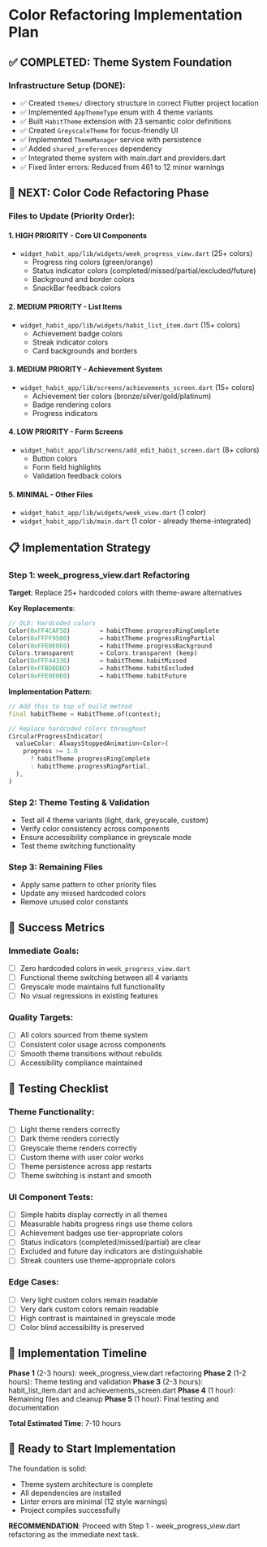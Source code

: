 # Color Refactoring Implementation Plan

## ✅ COMPLETED: Theme System Foundation

### Infrastructure Setup (DONE):
- ✅ Created `themes/` directory structure in correct Flutter project location
- ✅ Implemented `AppThemeType` enum with 4 theme variants
- ✅ Built `HabitTheme` extension with 23 semantic color definitions
- ✅ Created `GreyscaleTheme` for focus-friendly UI
- ✅ Implemented `ThemeManager` service with persistence
- ✅ Added `shared_preferences` dependency
- ✅ Integrated theme system with main.dart and providers.dart
- ✅ Fixed linter errors: Reduced from 461 to 12 minor warnings

## 🔄 NEXT: Color Code Refactoring Phase

### Files to Update (Priority Order):

#### 1. **HIGH PRIORITY** - Core UI Components
- `widget_habit_app/lib/widgets/week_progress_view.dart` (25+ colors)
  - Progress ring colors (green/orange)
  - Status indicator colors (completed/missed/partial/excluded/future)
  - Background and border colors
  - SnackBar feedback colors

#### 2. **MEDIUM PRIORITY** - List Items  
- `widget_habit_app/lib/widgets/habit_list_item.dart` (15+ colors)
  - Achievement badge colors
  - Streak indicator colors
  - Card backgrounds and borders

#### 3. **MEDIUM PRIORITY** - Achievement System
- `widget_habit_app/lib/screens/achievements_screen.dart` (15+ colors)
  - Achievement tier colors (bronze/silver/gold/platinum)
  - Badge rendering colors
  - Progress indicators

#### 4. **LOW PRIORITY** - Form Screens
- `widget_habit_app/lib/screens/add_edit_habit_screen.dart` (8+ colors)
  - Button colors
  - Form field highlights
  - Validation feedback colors

#### 5. **MINIMAL** - Other Files
- `widget_habit_app/lib/widgets/week_view.dart` (1 color)
- `widget_habit_app/lib/main.dart` (1 color - already theme-integrated)

## 📋 Implementation Strategy

### Step 1: week_progress_view.dart Refactoring
**Target**: Replace 25+ hardcoded colors with theme-aware alternatives

**Key Replacements**:
```dart
// OLD: Hardcoded colors
Color(0xFF4CAF50)        → habitTheme.progressRingComplete
Color(0xFFFF9500)        → habitTheme.progressRingPartial  
Color(0xFFE0E0E0)        → habitTheme.progressBackground
Colors.transparent       → Colors.transparent (keep)
Color(0xFFF44336)        → habitTheme.habitMissed
Color(0xFFBDBDBD)        → habitTheme.habitExcluded
Color(0xFFE0E0E0)        → habitTheme.habitFuture
```

**Implementation Pattern**:
```dart
// Add this to top of build method
final habitTheme = HabitTheme.of(context);

// Replace hardcoded colors throughout
CircularProgressIndicator(
  valueColor: AlwaysStoppedAnimation<Color>(
    progress >= 1.0 
      ? habitTheme.progressRingComplete
      : habitTheme.progressRingPartial,
  ),
)
```

### Step 2: Theme Testing & Validation
- Test all 4 theme variants (light, dark, greyscale, custom)
- Verify color consistency across components
- Ensure accessibility compliance in greyscale mode
- Test theme switching functionality

### Step 3: Remaining Files
- Apply same pattern to other priority files
- Update any missed hardcoded colors
- Remove unused color constants

## 🎯 Success Metrics

### Immediate Goals:
- [ ] Zero hardcoded colors in `week_progress_view.dart`
- [ ] Functional theme switching between all 4 variants
- [ ] Greyscale mode maintains full functionality
- [ ] No visual regressions in existing features

### Quality Targets:
- [ ] All colors sourced from theme system
- [ ] Consistent color usage across components
- [ ] Smooth theme transitions without rebuilds
- [ ] Accessibility compliance maintained

## 🔧 Testing Checklist

### Theme Functionality:
- [ ] Light theme renders correctly
- [ ] Dark theme renders correctly  
- [ ] Greyscale theme renders correctly
- [ ] Custom theme with user color works
- [ ] Theme persistence across app restarts
- [ ] Theme switching is instant and smooth

### UI Component Tests:
- [ ] Simple habits display correctly in all themes
- [ ] Measurable habits progress rings use theme colors
- [ ] Achievement badges use tier-appropriate colors
- [ ] Status indicators (completed/missed/partial) are clear
- [ ] Excluded and future day indicators are distinguishable
- [ ] Streak counters use theme-appropriate colors

### Edge Cases:
- [ ] Very light custom colors remain readable
- [ ] Very dark custom colors remain readable
- [ ] High contrast is maintained in greyscale mode
- [ ] Color blind accessibility is preserved

## 📅 Implementation Timeline

**Phase 1** (2-3 hours): week_progress_view.dart refactoring
**Phase 2** (1-2 hours): Theme testing and validation
**Phase 3** (2-3 hours): habit_list_item.dart and achievements_screen.dart
**Phase 4** (1 hour): Remaining files and cleanup
**Phase 5** (1 hour): Final testing and documentation

**Total Estimated Time**: 7-10 hours

## 🚀 Ready to Start Implementation

The foundation is solid:
- Theme system architecture is complete
- All dependencies are installed
- Linter errors are minimal (12 style warnings)
- Project compiles successfully

**RECOMMENDATION**: Proceed with Step 1 - week_progress_view.dart refactoring as the immediate next task. 